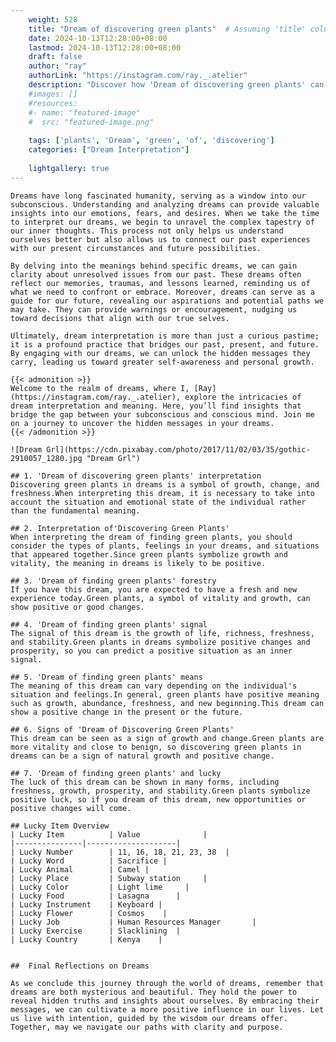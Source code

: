 ```yaml
---
    weight: 528
    title: "Dream of discovering green plants"  # Assuming 'title' column exists
    date: 2024-10-13T12:28:00+08:00
    lastmod: 2024-10-13T12:28:00+08:00
    draft: false
    author: "ray"
    authorLink: "https://instagram.com/ray._.atelier"
    description: "Discover how 'Dream of discovering green plants' can interpret your future and uncover its significant meanings in your life."
    #images: []
    #resources:
    #- name: "featured-image"
    #  src: "featured-image.png"
    
    tags: ['plants', 'Dream', 'green', 'of', 'discovering']
    categories: ["Dream Interpretation"]
    
    lightgallery: true
---
```

    
    Dreams have long fascinated humanity, serving as a window into our subconscious. Understanding and analyzing dreams can provide valuable insights into our emotions, fears, and desires. When we take the time to interpret our dreams, we begin to unravel the complex tapestry of our inner thoughts. This process not only helps us understand ourselves better but also allows us to connect our past experiences with our present circumstances and future possibilities.
    
    By delving into the meanings behind specific dreams, we can gain clarity about unresolved issues from our past. These dreams often reflect our memories, traumas, and lessons learned, reminding us of what we need to confront or embrace. Moreover, dreams can serve as a guide for our future, revealing our aspirations and potential paths we may take. They can provide warnings or encouragement, nudging us toward decisions that align with our true selves.
    
    Ultimately, dream interpretation is more than just a curious pastime; it is a profound practice that bridges our past, present, and future. By engaging with our dreams, we can unlock the hidden messages they carry, leading us toward greater self-awareness and personal growth.
    
    {{< admonition >}}
    Welcome to the realm of dreams, where I, [Ray](https://instagram.com/ray._.atelier), explore the intricacies of dream interpretation and meaning. Here, you’ll find insights that bridge the gap between your subconscious and conscious mind. Join me on a journey to uncover the hidden messages in your dreams.
    {{< /admonition >}}
    
    ![Dream Grl](https://cdn.pixabay.com/photo/2017/11/02/03/35/gothic-2910057_1280.jpg "Dream Grl")
    
    ## 1. 'Dream of discovering green plants' interpretation
    Discovering green plants in dreams is a symbol of growth, change, and freshness.When interpreting this dream, it is necessary to take into account the situation and emotional state of the individual rather than the fundamental meaning.
    
    ## 2. Interpretation of'Discovering Green Plants'
    When interpreting the dream of finding green plants, you should consider the types of plants, feelings in your dreams, and situations that appeared together.Since green plants symbolize growth and vitality, the meaning in dreams is likely to be positive.
    
    ## 3. 'Dream of finding green plants' forestry
    If you have this dream, you are expected to have a fresh and new experience today.Green plants, a symbol of vitality and growth, can show positive or good changes.
    
    ## 4. 'Dream of finding green plants' signal
    The signal of this dream is the growth of life, richness, freshness, and stability.Green plants in dreams symbolize positive changes and prosperity, so you can predict a positive situation as an inner signal.
    
    ## 5. 'Dream of finding green plants' means
    The meaning of this dream can vary depending on the individual's situation and feelings.In general, green plants have positive meaning such as growth, abundance, freshness, and new beginning.This dream can show a positive change in the present or the future.
    
    ## 6. Signs of 'Dream of Discovering Green Plants'
    This dream can be seen as a sign of growth and change.Green plants are more vitality and close to benign, so discovering green plants in dreams can be a sign of natural growth and positive change.
    
    ## 7. 'Dream of finding green plants' and lucky
    The luck of this dream can be shown in many forms, including freshness, growth, prosperity, and stability.Green plants symbolize positive luck, so if you dream of this dream, new opportunities or positive changes will come.
    
    ## Lucky Item Overview
    | Lucky Item          | Value              |
    |---------------|--------------------|
    | Lucky Number        | 11, 16, 18, 21, 23, 38  |
    | Lucky Word          | Sacrifice |
    | Lucky Animal        | Camel |
    | Lucky Place         | Subway station     |
    | Lucky Color         | Light lime     |
    | Lucky Food          | Lasagna      |
    | Lucky Instrument    | Keyboard |
    | Lucky Flower        | Cosmos    |
    | Lucky Job           | Human Resources Manager       |
    | Lucky Exercise      | Slacklining  |
    | Lucky Country       | Kenya    |
    
    
    ##  Final Reflections on Dreams
    
    As we conclude this journey through the world of dreams, remember that dreams are both mysterious and beautiful. They hold the power to reveal hidden truths and insights about ourselves. By embracing their messages, we can cultivate a more positive influence in our lives. Let us live with intention, guided by the wisdom our dreams offer. Together, may we navigate our paths with clarity and purpose.
    